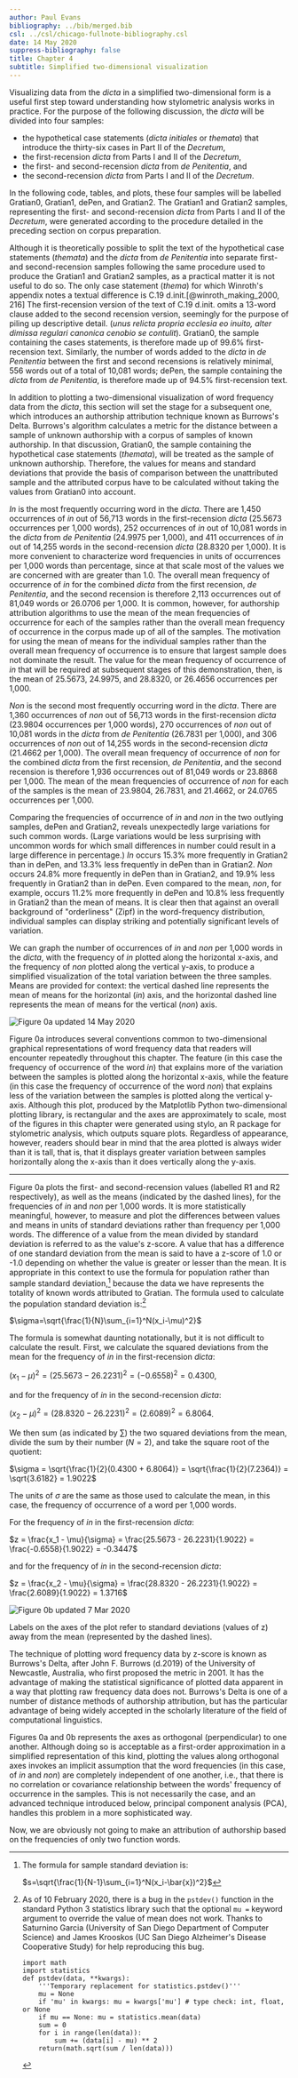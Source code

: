 ```yaml
---
author: Paul Evans
bibliography: ../bib/merged.bib
csl: ../csl/chicago-fullnote-bibliography.csl
date: 14 May 2020
suppress-bibliography: false
title: Chapter 4
subtitle: Simplified two-dimensional visualization
---
```

Visualizing data from the *dicta* in a simplified two-dimensional
form is a useful first step toward understanding how stylometric
analysis works in practice. For the purpose of the following
discussion, the *dicta* will be divided into four samples:

+ the hypothetical case statements (*dicta initiales* or *themata*) that introduce the thirty-six cases in Part II of the *Decretum*,
+ the first-recension *dicta* from Parts I and II of the *Decretum*,
+ the first- and second-recension *dicta* from *de Penitentia*, and
+ the second-recension *dicta* from Parts I and II of the *Decretum*.

In the following code, tables, and plots, these four samples will
be labelled Gratian0, Gratian1, dePen, and Gratian2. The Gratian1
and Gratian2 samples, representing the first- and second-recension
*dicta* from Parts I and II of the *Decretum*, were generated
according to the procedure detailed in the preceding section on
corpus preparation.

Although it is theoretically possible to split the text of the
hypothetical case statements (*themata*) and the *dicta* from *de
Penitentia* into separate first- and second-recension samples
following the same procedure used to produce the Gratian1 and
Gratian2 samples, as a practical matter it is not useful to do so.
The only case statement (*thema*) for which Winroth's appendix notes
a textual difference is C.19 d.init.[@winroth_making_2000, 216] The
first-recension version of the text of C.19 d.init. omits a 13-word
clause added to the second recension version, seemingly for the
purpose of piling up descriptive detail. (*unus relicta propria
ecclesia eo inuito, alter dimissa regulari canonica cenobio se
contulit*). Gratian0, the sample containing the cases statements,
is therefore made up of 99.6% first-recension text. Similarly, the
number of words added to the *dicta* in *de Penitentia* between the
first and second recensions is relatively minimal, 556 words out
of a total of 10,081 words; dePen, the sample containing the *dicta*
from *de Penitentia*, is therefore made up of 94.5% first-recension
text.

In addition to plotting a two-dimensional visualization of word
frequency data from the *dicta*, this section will set the stage
for a subsequent one, which introduces an authorship attribution
technique known as Burrows's Delta. Burrows's algorithm calculates
a metric for the distance between a sample of unknown authorship
with a corpus of samples of known authorship. In that discussion,
Gratian0, the sample containing the hypothetical case statements
(*themata*), will be treated as the sample of unknown authorship.
Therefore, the values for means and standard deviations that provide
the basis of comparison between the unattributed sample and the
attributed corpus have to be calculated without taking the values
from Gratian0 into account.

*In* is the most frequently occurring word in the *dicta*. There
are 1,450 occurrences of *in* out of 56,713 words in the first-recension
*dicta* (25.5673 occurrences per 1,000 words), 252 occurrences of
*in* out of 10,081 words in the *dicta* from *de Penitentia* (24.9975
per 1,000), and 411 occurrences of *in* out of 14,255 words in the
second-recension *dicta* (28.8320 per 1,000). It is more convenient
to characterize word frequencies in units of occurrences per 1,000
words than percentage, since at that scale most of the values we
are concerned with are greater than 1.0. The overall mean frequency
of occurrence of *in* for the combined *dicta* from the first
recension, *de Penitentia*, and the second recension is therefore
2,113 occurrences out of 81,049 words or 26.0706 per 1,000. It is
common, however, for authorship attribution algorithms to use the
mean of the mean frequencies of occurrence for each of the samples
rather than the overall mean frequency of occurrence in the corpus
made up of all of the samples. The motivation for using the mean
of means for the individual samples rather than the overall mean
frequency of occurrence is to ensure that largest sample does not
dominate the result. The value for the mean frequency of occurrence
of *in* that will be required at subsequent stages of this
demonstration, then, is the mean of 25.5673, 24.9975, and 28.8320,
or 26.4656 occurrences per 1,000.

*Non* is the second most frequently occurring word in the *dicta*.
There are 1,360 occurrences of *non* out of 56,713 words in the
first-recension *dicta* (23.9804 occurrences per 1,000 words), 270
occurrences of *non* out of 10,081 words in the *dicta* from *de
Penitentia* (26.7831 per 1,000), and 306 occurrences of *non* out
of 14,255 words in the second-recension *dicta* (21.4662 per 1,000).
The overall mean frequency of occurrence of *non* for the combined
*dicta* from the first recension, *de Penitentia*, and the second
recension is therefore 1,936 occurrences out of 81,049 words or
23.8868 per 1,000. The mean of the mean frequencies of occurrence
of *non* for each of the samples is the mean of 23.9804, 26.7831,
and 21.4662, or 24.0765 occurrences per 1,000.

Comparing the frequencies of occurrence of *in* and *non* in the
two outlying samples, dePen and Gratian2, reveals unexpectedly large
variations for such common words. (Large variations would be less
surprising with uncommon words for which small differences in number
could result in a large difference in percentage.) *In* occurs 15.3%
more frequently in Gratian2 than in dePen, and 13.3% less frequently
in dePen than in Gratian2. *Non* occurs 24.8% more frequently in
dePen than in Gratian2, and 19.9% less frequently in Gratian2 than
in dePen. Even compared to the mean, *non*, for example, occurs
11.2% more frequently in dePen and 10.8% less frequently in Gratian2
than the mean of means. It is clear then that against an overall
background of "orderliness" (Zipf) in the word-frequency distribution,
individual samples can display striking and potentially significant
levels of variation.

We can graph the number of occurrences of *in* and *non* per 1,000
words in the *dicta*, with the frequency of *in* plotted along the
horizontal x-axis, and the frequency of *non* plotted along the
vertical y-axis, to produce a simplified visualization of the total
variation between the three samples. Means are provided for context:
the vertical dashed line represents the mean of means for the
horizontal (*in*) axis, and the horizontal dashed line represents
the mean of means for the vertical (*non*) axis.

![Figure 0a updated 14 May 2020](PNGs/Figure_0a.png)

Figure 0a introduces several conventions common to two-dimensional
graphical representations of word frequency data that readers will
encounter repeatedly throughout this chapter. The feature (in this
case the frequency of occurrence of the word *in*) that explains
more of the variation between the samples is plotted along the
horizontal x-axis, while the feature (in this case the frequency
of occurrence of the word *non*) that explains less of the variation
between the samples is plotted along the vertical y-axis. Although
this plot, produced by the Matplotlib Python two-dimensional plotting
library, is rectangular and the axes are approximately to scale,
most of the figures in this chapter were generated using stylo, an
R package for stylometric analysis, which outputs square plots.
Regardless of appearance, however, readers should bear in mind that
the area plotted is always wider than it is tall, that is, that it
displays greater variation between samples horizontally along the
x-axis than it does vertically along the y-axis.

---

Figure 0a plots the first- and second-recension values (labelled
R1 and R2 respectively), as well as the means (indicated by the
dashed lines), for the frequencies of *in* and *non* per 1,000
words. It is more statistically meaningful, however, to measure and
plot the differences between values and means in units of standard
deviations rather than frequency per 1,000 words. The difference
of a value from the mean divided by standard deviation is referred
to as the value's z-score. A value that has a difference of one
standard deviation from the mean is said to have a z-score of 1.0
or -1.0 depending on whether the value is greater or lesser than
the mean. It is appropriate in this context to use the formula for
population rather than sample standard deviation,[^8] because the
data we have represents the totality of known words attributed to
Gratian. The formula used to calculate the population standard
deviation is:[^a]

$\sigma=\sqrt{\frac{1}{N}\sum_{i=1}^N(x_i-\mu)^2}$

The formula is somewhat daunting notationally, but it is not difficult
to calculate the result. First, we calculate the squared deviations
from the mean for the frequency of *in* in the first-recension
*dicta*:

$(x_1-\mu)^2 = (25.5673 - 26.2231)^2 = (-0.6558)^2 = 0.4300$,

and for the frequency of *in* in the second-recension *dicta*:

$(x_2-\mu)^2 = (28.8320 - 26.2231)^2 = (2.6089)^2 = 6.8064$.

We then sum (as indicated by $\sum$) the two squared deviations
from the mean, divide the sum by their number ($N = 2$), and take
the square root of the quotient:

$\sigma =
\sqrt{\frac{1}{2}(0.4300 + 6.8064)} =
\sqrt{\frac{1}{2}(7.2364)} =
\sqrt{3.6182} =
1.9022$

The units of $\sigma$ are the same as those used to calculate the
mean, in this case, the frequency of occurrence of a word per 1,000
words.

For the frequency of *in* in the first-recension *dicta*:

$z =
\frac{x_1 - \mu}{\sigma} =
\frac{25.5673 - 26.2231}{1.9022} =
\frac{-0.6558}{1.9022} =
-0.3447$

and for the frequency of *in* in the second-recension *dicta*:

$z =
\frac{x_2 - \mu}{\sigma} =
\frac{28.8320 - 26.2231}{1.9022} =
\frac{2.6089}{1.9022} =
1.3716$

![Figure 0b updated  7 Mar 2020](PNGs/Figure_ABC_z-score.png)

Labels on the axes of the plot refer to standard deviations (values
of z) away from the mean (represented by the dashed lines).

The technique of plotting word frequency data by z-score is known
as Burrows's Delta, after John F. Burrows (d.2019) of the University
of Newcastle, Australia, who first proposed the metric in 2001. It
has the advantage of making the statistical significance of plotted
data apparent in a way that plotting raw frequency data does not.
Burrows's Delta is one of a number of distance methods of authorship
attribution, but has the particular advantage of being widely
accepted in the scholarly literature of the field of computational
linguistics.

Figures 0a and 0b represents the axes as orthogonal (perpendicular)
to one another. Although doing so is acceptable as a first-order
approximation in a simplified representation of this kind, plotting
the values along orthogonal axes invokes an implicit assumption
that the word frequencies (in this case, of *in* and *non*) are
completely independent of one another, i.e., that there is no
correlation or covariance relationship between the words' frequency
of occurrence in the samples. This is not necessarily the case, and
an advanced technique introduced below, principal component analysis
(PCA), handles this problem in a more sophisticated way.

Now, we are obviously not going to make an attribution of authorship
based on the frequencies of only two function words.

[^8]: The formula for sample standard deviation is:

    $s=\sqrt{\frac{1}{N-1}\sum_{i=1}^N(x_i-\bar{x})^2}$

[^a]: As of 10 February 2020, there is a bug in the `pstdev()` function
in the standard Python 3 statistics library such that the optional
`mu =` keyword argument to override the value of mean does not work.
Thanks to Saturnino Garcia (University of San Diego Department of
Computer Science) and James Krooskos (UC San Diego Alzheimer's
Disease Cooperative Study) for help reproducing this bug.

    ~~~ {python}
    import math
    import statistics
    def pstdev(data, **kwargs):
        '''Temporary replacement for statistics.pstdev()'''
        mu = None
        if 'mu' in kwargs: mu = kwargs['mu'] # type check: int, float, or None
        if mu == None: mu = statistics.mean(data)
        sum = 0
        for i in range(len(data)):
            sum += (data[i] - mu) ** 2
        return(math.sqrt(sum / len(data)))
    ~~~

